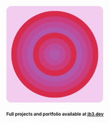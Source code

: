 <a href="https://github.com/jb3/fractal"><img width="256px" src="fractal-20251101-015553.png"/></a>

<sub>**Full projects and portfolio available at [jb3.dev](https://jb3.dev/)**</sub>
